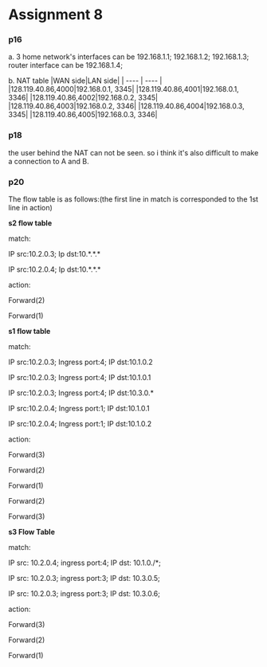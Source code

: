 # Assignment 8
### p16
a. 3 home network's interfaces can be 192.168.1.1; 192.168.1.2; 192.168.1.3; router interface can be 192.168.1.4;

b. NAT table
	|WAN side|LAN side|
	| ---- | ---- |
	|128.119.40.86,4000|192.168.0.1, 3345|
	|128.119.40.86,4001|192.168.0.1, 3346|
	|128.119.40.86,4002|192.168.0.2, 3345|
	|128.119.40.86,4003|192.168.0.2, 3346|
	|128.119.40.86,4004|192.168.0.3, 3345|
	|128.119.40.86,4005|192.168.0.3, 3346|

### p18
the user behind the NAT can not be seen. so i think it's also difficult to make a connection to A and B.


### p20
The flow table is as follows:(the first line in match is corresponded to the 1st line in action)

**s2 flow table**

match:

IP src:10.2.0.3; Ip dst:10.\*.\*.*

IP src:10.2.0.4; Ip dst:10.\*.\*.*

action:

Forward(2)

Forward(1)

**s1 flow table**

match:

IP src:10.2.0.3; Ingress port:4; IP dst:10.1.0.2

IP src:10.2.0.3; Ingress port:4; IP dst:10.1.0.1

IP src:10.2.0.3; Ingress port:4; IP dst:10.3.0.\*

IP src:10.2.0.4; Ingress port:1; IP dst:10.1.0.1

IP src:10.2.0.4; Ingress port:1; IP dst:10.1.0.2

action:

Forward(3)

Forward(2)

Forward(1)

Forward(2)

Forward(3)

**s3 Flow Table**

match:

IP src: 10.2.0.4; ingress port:4; IP dst: 10.1.0./*;

IP src: 10.2.0.3; ingress port:3; IP dst: 10.3.0.5;

IP src: 10.2.0.3; ingress port:3; IP dst: 10.3.0.6;

action:

Forward(3)

Forward(2)

Forward(1)





